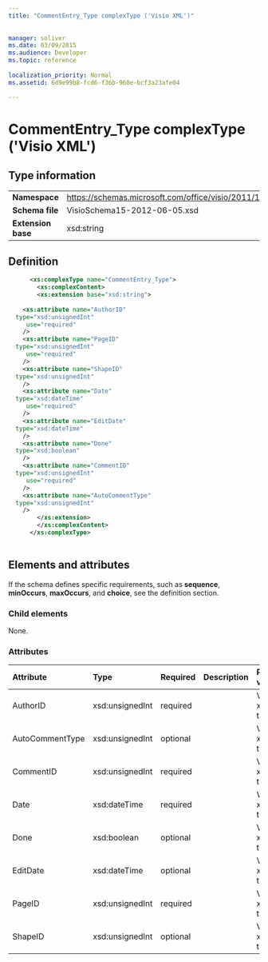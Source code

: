 ```yaml
---
title: "CommentEntry_Type complexType ('Visio XML')"
 
 
manager: soliver
ms.date: 03/09/2015
ms.audience: Developer
ms.topic: reference
 
localization_priority: Normal
ms.assetid: 6d9e99b8-fcd6-f36b-960e-bcf3a23afe04

---
```


# CommentEntry_Type complexType ('Visio XML')

## Type information

|||
|:-----|:-----|
|**Namespace** <br/> |https://schemas.microsoft.com/office/visio/2011/1/core  <br/> |
|**Schema file** <br/> |VisioSchema15-2012-06-05.xsd  <br/> |
|**Extension base** <br/> |xsd:string  <br/> |
   
## Definition

```XML
      <xs:complexType name="CommentEntry_Type">
        <xs:complexContent>
        <xs:extension base="xsd:string">
      
    <xs:attribute name="AuthorID"
  type="xsd:unsignedInt"
     use="required"
    />
    <xs:attribute name="PageID"
  type="xsd:unsignedInt"
     use="required"
    />
    <xs:attribute name="ShapeID"
  type="xsd:unsignedInt"
    />
    <xs:attribute name="Date"
  type="xsd:dateTime"
     use="required"
    />
    <xs:attribute name="EditDate"
  type="xsd:dateTime"
    />
    <xs:attribute name="Done"
  type="xsd:boolean"
    />
    <xs:attribute name="CommentID"
  type="xsd:unsignedInt"
     use="required"
    />
    <xs:attribute name="AutoCommentType"
  type="xsd:unsignedInt"
    />
        </xs:extension>
        </xs:complexContent>
      </xs:complexType>
      
```

## Elements and attributes

If the schema defines specific requirements, such as **sequence**, **minOccurs**, **maxOccurs**, and **choice**, see the definition section. 
  
### Child elements

None.
  
### Attributes

|**Attribute**|**Type**|**Required**|**Description**|**Possible values**|
|:-----|:-----|:-----|:-----|:-----|
|AuthorID  <br/> |xsd:unsignedInt  <br/> |required  <br/> ||Values of the xsd:unsignedInt type.  <br/> |
|AutoCommentType  <br/> |xsd:unsignedInt  <br/> |optional  <br/> ||Values of the xsd:unsignedInt type.  <br/> |
|CommentID  <br/> |xsd:unsignedInt  <br/> |required  <br/> ||Values of the xsd:unsignedInt type.  <br/> |
|Date  <br/> |xsd:dateTime  <br/> |required  <br/> ||Values of the xsd:dateTime type.  <br/> |
|Done  <br/> |xsd:boolean  <br/> |optional  <br/> ||Values of the xsd:boolean type.  <br/> |
|EditDate  <br/> |xsd:dateTime  <br/> |optional  <br/> ||Values of the xsd:dateTime type.  <br/> |
|PageID  <br/> |xsd:unsignedInt  <br/> |required  <br/> ||Values of the xsd:unsignedInt type.  <br/> |
|ShapeID  <br/> |xsd:unsignedInt  <br/> |optional  <br/> ||Values of the xsd:unsignedInt type.  <br/> |
   

